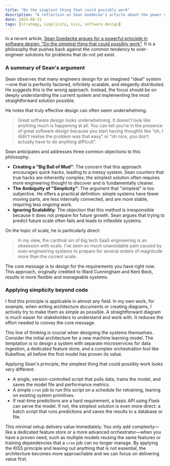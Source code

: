 ```yaml
---
title: "Do the simplest thing that could possibly work"
description: "A reflection on Sean Goedecke's article about the power of simplicity in system design, and how this principle applies beyond just code."
date: 2025-08-31
tags: [strategy, simplicity, kiss, software design]
---
```


In a recent article, [Sean Goedecke argues for a powerful principle in software design: "Do the simplest thing that could possibly work"](https://www.seangoedecke.com/the-simplest-thing-that-could-possibly-work/). It is a philosophy that pushes back against the common tendency to over-engineer solutions for problems that do not yet exist.

### A summary of Sean's argument

Sean observes that many engineers design for an imagined "ideal" system—one that is perfectly factored, infinitely scalable, and elegantly distributed. He suggests this is the wrong approach. Instead, the focus should be on deeply understanding the current system and implementing the most straightforward solution possible.

He notes that truly effective design can often seem underwhelming.

> Great software design looks underwhelming. It doesn’t look like anything much is happening at all. You can tell you’re in the presence of great software design because you start having thoughts like “oh, I didn’t realise the problem was that easy” or “oh nice, you don’t actually have to do anything difficult”.

Sean anticipates and addresses three common objections to this philosophy:

*   **Creating a "Big Ball of Mud"**: The concern that this approach encourages quick hacks, leading to a messy system. Sean counters that true hacks are inherently complex; the simplest solution often requires more engineering thought to discover and is fundamentally cleaner.
*   **The Ambiguity of "Simplicity"**: The argument that "simplest" is too subjective. He offers a practical definition: simple systems have fewer moving parts, are less internally connected, and are more stable, requiring less ongoing work.
*   **Ignoring Scalability**: The objection that this method is irresponsible because it does not prepare for future growth. Sean argues that trying to predict future scale often fails and leads to inflexible systems.

On the topic of scale, he is particularly direct:

> In my view, the cardinal sin of big tech SaaS engineering is an obsession with scale. I’ve seen so much unavoidable pain caused by over-engineering systems to prepare for several orders of magnitude more than the current scale.

The core message is to design for the requirements you have right now. This approach, originally credited to Ward Cunningham and Kent Beck, results in more flexible and manageable systems.

### Applying simplicity beyond code

I find this principle is applicable in almost any field. In my own work, for example, when writing architecture documents or creating diagrams, I actively try to make them as simple as possible. A straightforward diagram is much easier for stakeholders to understand and work with. It reduces the effort needed to convey the core message.

This line of thinking is crucial when designing the systems themselves. Consider the initial architecture for a new machine learning model. The temptation is to design a system with separate microservices for data ingestion, a dedicated feature store, and a complex orchestration tool like Kubeflow, all before the first model has proven its value.

Applying Sean's principle, the simplest thing that could possibly work looks very different:
*   A single, version-controlled script that pulls data, trains the model, and saves the model file and performance metrics.
*   A simple `cron` job to run this script on a schedule for retraining, leaning on existing system primitives.
*   If real-time predictions are a hard requirement, a basic API using Flask can serve the model. If not, the simplest solution is even more direct: a batch script that runs predictions and saves the results to a database or file.

This minimal setup delivers value immediately. You only add complexity—like a dedicated feature store or a more advanced orchestrator—when you have a proven need, such as multiple models reusing the same features or training dependencies that a `cron` job can no longer manage. By applying the KISS principle and leaving out anything that is not essential, the architecture becomes more approachable and we can focus on delivering value first.